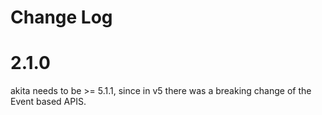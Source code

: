 # Change Log

<a name="2.1.0"></a>
# 2.1.0

akita needs to be >= 5.1.1, since in v5 there was a breaking change of the Event based APIS.
